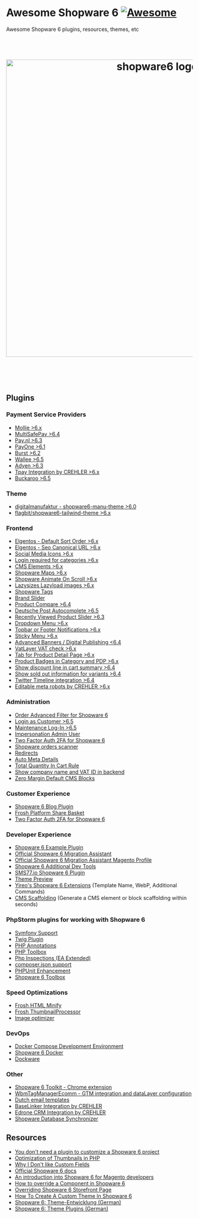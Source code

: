 # Awesome Shopware 6 [![Awesome](https://cdn.rawgit.com/sindresorhus/awesome/d7305f38d29fed78fa85652e3a63e154dd8e8829/media/badge.svg)](https://github.com/elgentos/awesome-shopware6)
Awesome Shopware 6 plugins, resources, themes, etc

<h1 align="center">
	<br>
	<img width="800" src="https://user-images.githubusercontent.com/431360/82080862-a057b080-96e5-11ea-936f-3ef15ba613e4.png?raw=true" alt="shopware6 logo">
	<br>
	<br>
	<br>
</h1>

## Plugins 

### Payment Service Providers
- [Mollie >6.x](https://github.com/mollie/Shopware6)
- [MultiSafePay >6.4](https://github.com/MultiSafepay/shopware6)
- [Pay.nl >6.3](https://github.com/paynl/shopware6-plugin)
- [PayOne >6.1](https://github.com/PAYONE-GmbH/shopware-6)
- [Burst >6.2](https://github.com/felixbrucker/shopware-burst-payment)
- [Wallee >6.5](https://github.com/wallee-payment/shopware-6)
- [Adyen >6.3](https://github.com/Adyen/adyen-shopware6)
- [Tpay Integration by CREHLER >6.x](https://github.com/crehler/CrehlerTpay)
- [Buckaroo >6.5](https://github.com/buckaroo-it/Shopware_6)

### Theme
- [digitalmanufaktur - shopware6-manu-theme >6.0](https://github.com/digitalmanufaktur/shopware6-manu-theme)
- [flagbit/shopware6-tailwind-theme >6.x](https://github.com/flagbit/shopware6-tailwind-theme)

### Frontend
- [Elgentos - Default Sort Order >6.x](https://github.com/elgentos/shopware-default-sort-order)
- [Elgentos - Seo Canonical URL >6.x](https://github.com/elgentos/shopware-seo-canonical-url)
- [Social Media Icons >6.x](https://github.com/sebastianvolk/shopware-social-media-icons)
- [Login required for categories >6.x](https://github.com/Shape-and-Shift/shopware-login-required)
- [CMS Elements >6.x](https://github.com/SilvioPahrig/SndCmsExtensions)
- [Shopware Maps >6.x](https://github.com/Shape-and-Shift/shopware-maps)
- [Shopware Animate On Scroll >6.x](https://github.com/Shape-and-Shift/shopware-aos)
- [Lazysizes Lazyload images >6.x](https://github.com/stefanpoensgen/SptecLazyload)
- [Shopware Tags](https://github.com/Shape-and-Shift/shopware-tags)
- [Brand Slider](https://github.com/moorl/plugin-MoorlCmsBrandSlider)
- [Product Compare >6.4](https://github.com/FriendsOfShopware/FroshProductCompare)
- [Deutsche Post Autocomplete >6.5](https://github.com/netresearch/deutschepost-module-autocomplete-sw6)
- [Recently Viewed Product Slider >6.3](https://github.com/vienthuong/RecentlyViewedProduct)
- [Dropdown Menu >6.x](https://github.com/sschreier/sschreierDropdownmenu)
- [Topbar or Footer Notifications >6.x](https://github.com/sschreier/sschreierTopbarnotifications)
- [Sticky Menu >6.x](https://github.com/sschreier/sschreierStickymenu)
- [Advanced Banners / Digital Publishing <6.4](https://github.com/runelaenen/shopware6-advanced-banners)
- [VatLayer VAT check >6.x](https://github.com/Memo-ict/vatlayer-sw6)
- [Tab for Product Detail Page >6.x](https://github.com/sschreier/SschreierTabProductDetailPage)
- [Product Badges in Category and PDP >6.x](https://github.com/sschreier/SschreierBadgeNavigationProductDetailPage)
- [Show discount line in cart summary >6.4](https://github.com/MelvinAchterhuis/MelvDiscountSummary)
- [Show sold out information for variants >6.4](https://github.com/MelvinAchterhuis/MelvSoldOutVariants)
- [Twitter Timeline integration >6.4](https://github.com/flagbit/shopware6-twitter)
- [Editable meta robots by CREHLER >6.x](https://github.com/crehler/CrehlerMetaRobots)

### Administration
- [Order Advanced Filter for Shopware 6](https://github.com/leduc92/sbuorderadvancedfilter)
- [Login as Customer >6.5](https://github.com/Gainto/JblLoginAsCustomer)
- [Maintenance Log-In >6.5](https://github.com/Gainto/JblMaintenanceLogin)
- [Impersonation Admin User](https://github.com/vienthuong/impersonation)
- [Two Factor Auth 2FA for Shopware 6](https://github.com/runelaenen/shopware6-two-factor-auth)
- [Shopware orders scanner](https://github.com/nikolayk812/shopware-orders-scanner/)
- [Redirects](https://github.com/runelaenen/sw6-redirects)
- [Auto Meta Details](https://github.com/DevertNet/DevertAutoMetaDetails)
- [Total Quantity In Cart Rule](https://github.com/elgentos/shopware-total-qty-in-cart-rule)
- [Show company name and VAT ID in backend](https://github.com/MelvinAchterhuis/MelvCustomerOverview)
- [Zero Margin Default CMS Blocks](https://github.com/MelvinAchterhuis/MelvZeroMarginBlocks)

### Customer Experience
- [Shopware 6 Blog Plugin](https://github.com/ChristopherDosin/Shopware-6-Blog-Plugin)
- [Frosh Platform Share Basket](https://github.com/FriendsOfShopware/FroshPlatformShareBasket)
- [Two Factor Auth 2FA for Shopware 6](https://github.com/runelaenen/shopware6-two-factor-auth)

### Developer Experience
- [Shopware 6 Example Plugin](https://github.com/shopware/swag-docs-bundle-example)
- [Official Shopware 6 Migration Assistant](https://github.com/shopware/SwagMigrationAssistant)
- [Official Shopware 6 Migration Assistant Magento Profile](https://github.com/shopwareLabs/SwagMigrationMagento)
- [Shopware 6 Additional Dev Tools](https://github.com/mmeester/shopware6-dev-tools)
- [SMS77.io Shopware 6 Plugin](https://github.com/sms77io/shopware6-plugin)
- [Theme Preview](https://github.com/hungmac-sw/MacThemePreview)
- [Yireo's Shopware 6 Extensions](https://github.com/yireo-shopware6) (Template Name, WebP, Additional Commands)
- [CMS Scaffolding](https://github.com/Shape-and-Shift/shopware-cms-generator) (Generate a CMS element or block scaffolding within seconds)

### PhpStorm plugins for working with Shopware 6
- [Symfony Support](https://plugins.jetbrains.com/plugin/7219-symfony-support)
- [Twig Plugin](https://plugins.jetbrains.com/plugin/7303-twig)
- [PHP Annotations](https://plugins.jetbrains.com/plugin/7320-php-annotations)
- [PHP Toolbox](https://plugins.jetbrains.com/plugin/8133-php-toolbox)
- [Php Inspections (EA Extended)](https://plugins.jetbrains.com/plugin/7622-php-inspections-ea-extended-)
- [composer.json support](https://plugins.jetbrains.com/plugin/7631-php-composer-json-support)
- [PHPUnit Enhancement](https://plugins.jetbrains.com/plugin/9674-phpunit-enhancement)
- [Shopware 6 Toolbox](https://plugins.jetbrains.com/plugin/17632-shopware-6-toolbox)

### Speed Optimizations
- [Frosh HTML Minify](https://github.com/FriendsOfShopware/FroshPlatformHtmlMinify)
- [Frosh ThumbnailProcessor](https://github.com/FriendsOfShopware/FroshPlatformThumbnailProcessor)
- [Image optimizer](https://github.com/runelaenen/sw6-media-optimizer)

### DevOps
- [Docker Compose Development Environment](https://github.com/JeroenBoersma/docker-compose-development)
- [Shopware 6 Docker](https://github.com/nulllogic/shopware6-docker)
- [Dockware](https://github.com/dockware/dockware)

### Other
- [Shopware 6 Toolkit - Chrome extension](https://chrome.google.com/webstore/detail/meteor-shopware-6-toolkit/onmklnedjfgeaigmkjkldlgpeonpjpnc)
- [WbmTagManagerEcomm - GTM integration and dataLayer configuration](https://github.com/webmatch/WbmTagManagerEcomm)
- [Dutch email templates](https://github.com/elgentos/shopware-dutch-email-templates)
- [BaseLinker Integration by CREHLER](https://github.com/crehler/CrehlerBaseLinker)
- [Edrone CRM Integration by CREHLER](https://github.com/crehler/CrehlerEdroneCRM)
- [Shopware Database Synchronizer](https://github.com/jellesiderius/sw-db-sync)

## Resources
- [You don't need a plugin to customize a Shopware 6 project](https://shyim.me/blog/you-dont-need-a-plugin-to-customize-shopware-6/)
- [Optimization of Thumbnails in PHP](https://shyim.me/blog/thumbnails-and-php/)
- [Why I Don't like Custom Fields](https://shyim.me/blog/custom-fields/)
- [Official Shopware 6 docs](https://docs.shopware.com/en/shopware-platform-dev-en)
- [An introduction into Shopware 6 for Magento developers](https://www.shopware.com/en/news/an-introduction-into-shopware-6-for-magento-developers/)
- [How to override a Component in Shopware 6](https://webkul.com/blog/how-to-override-a-component-in-shopware-6/)
- [Overriding Shopware 6 Storefront Page](https://webkul.com/blog/overriding-shopware-6-storefront-page/)
- [How To Create A Custom Theme In Shopware 6](https://www.bay20.com/how-to-create-a-custom-theme-in-shopware6/)
- [Shopware 6: Theme-Entwicklung (German)](https://www.digitalmanufaktur.com/blog/shopware-6-theme-entwicklung)
- [Shopware 6: Theme Plugins (German)](https://www.the-cake-shop.de/shopware-6-theme-plugins/)
